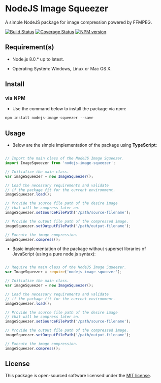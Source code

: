 # NodeJS Image Squeezer

A simple NodeJS package for image compression powered by FFMPEG.

[![Build Status](https://img.shields.io/travis/LordDashMe/nodejs-image-squeezer/master.svg?style=flat-square)](https://travis-ci.org/LordDashMe/nodejs-image-squeezer) [![Coverage Status](https://img.shields.io/coveralls/LordDashMe/nodejs-image-squeezer/master.svg?style=flat-square)](https://coveralls.io/github/LordDashMe/nodejs-image-squeezer?branch=master) [![NPM version](https://img.shields.io/npm/v/image.io.svg?style=flat-square)](https://www.npmjs.com/package/nodejs-image-squeezer)

## Requirement(s)

- Node.js 8.0.* up to latest.

- Operating System: Windows, Linux or Mac OS X.

## Install

### via NPM

- Use the command below to install the package via npm:

```txt
npm install nodejs-image-squeezer --save
```

## Usage

- Below are the simple implementation of the package using **TypeScript**:

```ts

// Import the main class of the NodeJS Image Squeezer.
import ImageSqueezer from 'nodejs-image-squeezer';

// Initialize the main class.
var imageSqueezer = new ImageSqueezer();

// Load the necessary requirements and validate
// if the package fit for the current environment.
imageSqueezer.load();

// Provide the source file path of the desire image
// that will be compress later on.
imageSqueezer.setSourceFilePath('/path/source-filename');

// Provide the output file path of the compressed image.
imageSqueezer.setOutputFilePath('/path/output-filename');

// Execute the image compression.
imageSqueezer.compress();
```

- Basic implementation of the package without superset libraries of JavaScript (using a pure node.js syntax):

```js

// Require the main class of the NodeJS Image Squeezer.
var ImageSqueezer = require('nodejs-image-squeezer');

// Initialize the main class.
var imageSqueezer = new ImageSqueezer();

// Load the necessary requirements and validate
// if the package fit for the current environment.
imageSqueezer.load();

// Provide the source file path of the desire image
// that will be compress later on.
imageSqueezer.setSourceFilePath('/path/source-filename');

// Provide the output file path of the compressed image.
imageSqueezer.setOutputFilePath('/path/output-filename');

// Execute the image compression.
imageSqueezer.compress();
```

## License

This package is open-sourced software licensed under the [MIT license](https://opensource.org/licenses/MIT).
